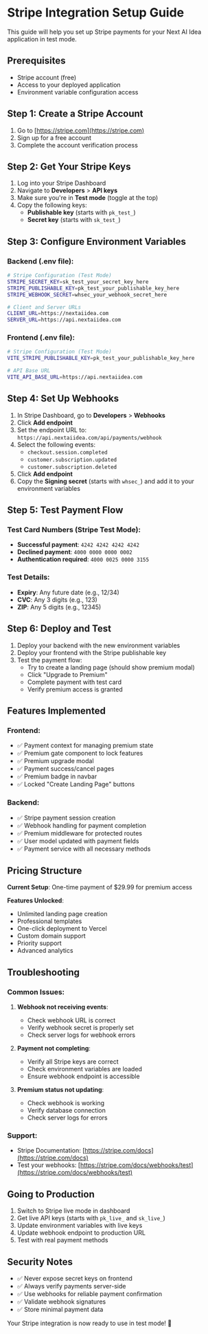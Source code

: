 # Stripe Integration Setup Guide

This guide will help you set up Stripe payments for your Next AI Idea application in test mode.

## Prerequisites

- Stripe account (free)
- Access to your deployed application
- Environment variable configuration access

## Step 1: Create a Stripe Account

1. Go to [https://stripe.com](https://stripe.com)
2. Sign up for a free account
3. Complete the account verification process

## Step 2: Get Your Stripe Keys

1. Log into your Stripe Dashboard
2. Navigate to **Developers** > **API keys**
3. Make sure you're in **Test mode** (toggle at the top)
4. Copy the following keys:
   - **Publishable key** (starts with `pk_test_`)
   - **Secret key** (starts with `sk_test_`)

## Step 3: Configure Environment Variables

### Backend (.env file):
```bash
# Stripe Configuration (Test Mode)
STRIPE_SECRET_KEY=sk_test_your_secret_key_here
STRIPE_PUBLISHABLE_KEY=pk_test_your_publishable_key_here
STRIPE_WEBHOOK_SECRET=whsec_your_webhook_secret_here

# Client and Server URLs
CLIENT_URL=https://nextaiidea.com
SERVER_URL=https://api.nextaiidea.com
```

### Frontend (.env file):
```bash
# Stripe Configuration (Test Mode)
VITE_STRIPE_PUBLISHABLE_KEY=pk_test_your_publishable_key_here

# API Base URL
VITE_API_BASE_URL=https://api.nextaiidea.com
```

## Step 4: Set Up Webhooks

1. In Stripe Dashboard, go to **Developers** > **Webhooks**
2. Click **Add endpoint**
3. Set the endpoint URL to: `https://api.nextaiidea.com/api/payments/webhook`
4. Select the following events:
   - `checkout.session.completed`
   - `customer.subscription.updated`
   - `customer.subscription.deleted`
5. Click **Add endpoint**
6. Copy the **Signing secret** (starts with `whsec_`) and add it to your environment variables

## Step 5: Test Payment Flow

### Test Card Numbers (Stripe Test Mode):
- **Successful payment**: `4242 4242 4242 4242`
- **Declined payment**: `4000 0000 0000 0002`
- **Authentication required**: `4000 0025 0000 3155`

### Test Details:
- **Expiry**: Any future date (e.g., 12/34)
- **CVC**: Any 3 digits (e.g., 123)
- **ZIP**: Any 5 digits (e.g., 12345)

## Step 6: Deploy and Test

1. Deploy your backend with the new environment variables
2. Deploy your frontend with the Stripe publishable key
3. Test the payment flow:
   - Try to create a landing page (should show premium modal)
   - Click "Upgrade to Premium"
   - Complete payment with test card
   - Verify premium access is granted

## Features Implemented

### Frontend:
- ✅ Payment context for managing premium state
- ✅ Premium gate component to lock features
- ✅ Premium upgrade modal
- ✅ Payment success/cancel pages
- ✅ Premium badge in navbar
- ✅ Locked "Create Landing Page" buttons

### Backend:
- ✅ Stripe payment session creation
- ✅ Webhook handling for payment completion
- ✅ Premium middleware for protected routes
- ✅ User model updated with payment fields
- ✅ Payment service with all necessary methods

## Pricing Structure

**Current Setup**: One-time payment of $29.99 for premium access

**Features Unlocked**:
- Unlimited landing page creation
- Professional templates
- One-click deployment to Vercel
- Custom domain support
- Priority support
- Advanced analytics

## Troubleshooting

### Common Issues:

1. **Webhook not receiving events**:
   - Check webhook URL is correct
   - Verify webhook secret is properly set
   - Check server logs for webhook errors

2. **Payment not completing**:
   - Verify all Stripe keys are correct
   - Check environment variables are loaded
   - Ensure webhook endpoint is accessible

3. **Premium status not updating**:
   - Check webhook is working
   - Verify database connection
   - Check server logs for errors

### Support:
- Stripe Documentation: [https://stripe.com/docs](https://stripe.com/docs)
- Test your webhooks: [https://stripe.com/docs/webhooks/test](https://stripe.com/docs/webhooks/test)

## Going to Production

1. Switch to Stripe live mode in dashboard
2. Get live API keys (starts with `pk_live_` and `sk_live_`)
3. Update environment variables with live keys
4. Update webhook endpoint to production URL
5. Test with real payment methods

## Security Notes

- ✅ Never expose secret keys on frontend
- ✅ Always verify payments server-side
- ✅ Use webhooks for reliable payment confirmation
- ✅ Validate webhook signatures
- ✅ Store minimal payment data

Your Stripe integration is now ready to use in test mode! 🎉
